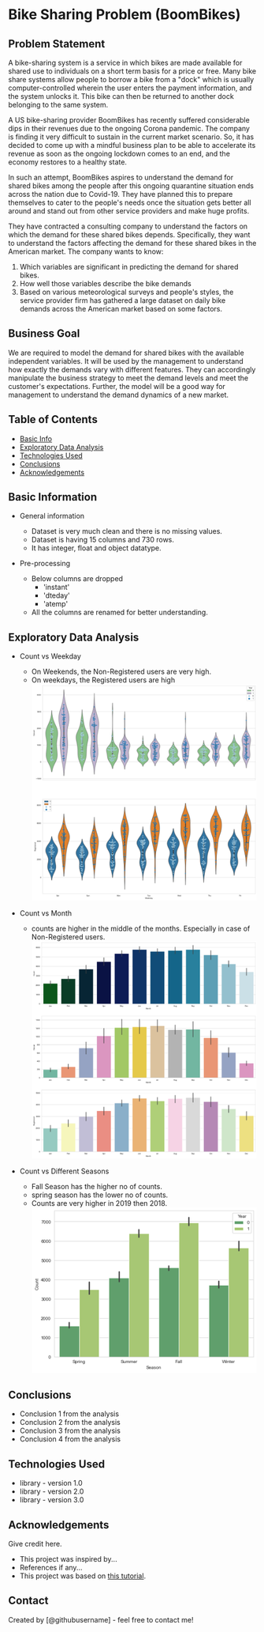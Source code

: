 # Bike Sharing Problem (BoomBikes)

## Problem Statement
A bike-sharing system is a service in which bikes are made available for shared use to individuals on a short term basis for a price or free. Many bike share systems allow people to borrow a bike from a "dock" which is usually computer-controlled wherein the user enters the payment information, and the system unlocks it. This bike can then be returned to another dock belonging to the same system.

A US bike-sharing provider BoomBikes has recently suffered considerable dips in their revenues due to the ongoing Corona pandemic. The company is finding it very difficult to sustain in the current market scenario. So, it has decided to come up with a mindful business plan to be able to accelerate its revenue as soon as the ongoing lockdown comes to an end, and the economy restores to a healthy state. 

In such an attempt, BoomBikes aspires to understand the demand for shared bikes among the people after this ongoing quarantine situation ends across the nation due to Covid-19. They have planned this to prepare themselves to cater to the people's needs once the situation gets better all around and stand out from other service providers and make huge profits.

They have contracted a consulting company to understand the factors on which the demand for these shared bikes depends. Specifically, they want to understand the factors affecting the demand for these shared bikes in the American market. The company wants to know:

1. Which variables are significant in predicting the demand for shared bikes.
2. How well those variables describe the bike demands
3. Based on various meteorological surveys and people's styles, the service provider firm has gathered a large dataset on daily bike demands across the American market  based on some factors. 

## Business Goal
We are required to model the demand for shared bikes with the available independent variables. It will be used by the management to understand how exactly the demands vary with different features. They can accordingly manipulate the business strategy to meet the demand levels and meet the customer's expectations. Further, the model will be a good way for management to understand the demand dynamics of a new market. 

## Table of Contents
* [Basic Info](#Basic-information)
* [Exploratory Data Analysis](#exploratory-data-analysis)
* [Technologies Used](#technologies-used)
* [Conclusions](#conclusions)
* [Acknowledgements](#acknowledgements)

## Basic Information
- General information
    - Dataset is very much clean and there is no missing values. 
    - Dataset is having 15 columns and 730 rows.
    - It has integer, float and object datatype.

- Pre-processing
    - Below columns are dropped
        - 'instant'
        - 'dteday'
        - 'atemp'
    - All the columns are renamed for better understanding.

## Exploratory Data Analysis
- Count vs Weekday
    - On Weekends, the Non-Registered users are very high.
    - On weekdays, the Registered users are high
    ![](Graphs\weekdays.png)

- Count vs Month
    - counts are higher in the middle of the months. Especially in case of Non-Registered users.
    ![](Graphs\months.png)

- Count vs Different Seasons
    - Fall Season has the higher no of counts.
    - spring season has the lower no of counts.
    - Counts are very higher in 2019 then 2018.
    ![](Graphs\seasons.png)







## Conclusions
- Conclusion 1 from the analysis
- Conclusion 2 from the analysis
- Conclusion 3 from the analysis
- Conclusion 4 from the analysis

<!-- You don't have to answer all the questions - just the ones relevant to your project. -->


## Technologies Used
- library - version 1.0
- library - version 2.0
- library - version 3.0

<!-- As the libraries versions keep on changing, it is recommended to mention the version of library used in this project -->

## Acknowledgements
Give credit here.
- This project was inspired by...
- References if any...
- This project was based on [this tutorial](https://www.example.com).


## Contact
Created by [@githubusername] - feel free to contact me!

